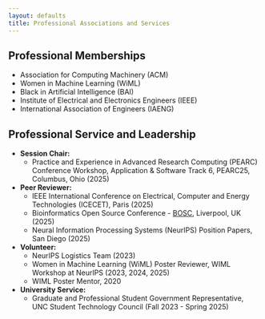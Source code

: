 ```yaml
---
layout: defaults
title: Professional Associations and Services
---
```



## Professional Memberships

- Association for Computing Machinery (ACM)  
- Women in Machine Learning (WiML)  
- Black in Artificial Intelligence (BAI)  
- Institute of Electrical and Electronics Engineers (IEEE)  
- International Association of Engineers (IAENG)



## Professional Service and Leadership

- **Session Chair:**
  - Practice and Experience in Advanced Research Computing (PEARC) Conference Workshop, Application & Software Track 6, PEARC25, Columbus, Ohio (2025)  
- **Peer Reviewer:**
  -  IEEE International Conference on Electrical, Computer and Energy Technologies (ICECET), Paris (2025)
  -  Bioinformatics Open Source Conference - [BOSC](https://www.open-bio.org/events/bosc-2025/), Liverpool, UK (2025)
  -  Neural Information Processing Systems (NeurIPS) Position Papers, San Diego (2025)    
- **Volunteer:**
  - NeurIPS Logistics Team (2023)
  - Women in Machine Learning (WiML) Poster Reviewer,  WIML Workshop at NeurIPS  (2023, 2024, 2025)
  - WIML Poster Mentor, 2020
- **University Service:**
  - Graduate and Professional Student Government Representative, UNC Student Technology Council (Fall 2023 - Spring 2025)
